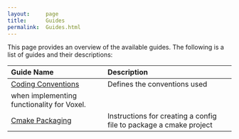 ```yaml
---
layout:     page
title:      Guides
permalink:  Guides.html
---
```


This page provides an overview of the available guides. The following is a
list of guides and their descriptions:

| Guide Name | Description |
|:-----------|:------------|
| [Coding Conventions](CodingConventions.html) | Defines the conventions used
when implementing functionality for Voxel. |
| [Cmake Packaging](CmakePackaging.html) | Instructions for creating a config file to package a cmake project |
